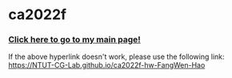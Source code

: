 # ca2022f

### [Click here to go to my main page!](https://NTUT-CG-Lab.github.io/ca2022f-hw-FangWen-Hao)

If the above hyperlink doesn't work, please use the following link:  
https://NTUT-CG-Lab.github.io/ca2022f-hw-FangWen-Hao


